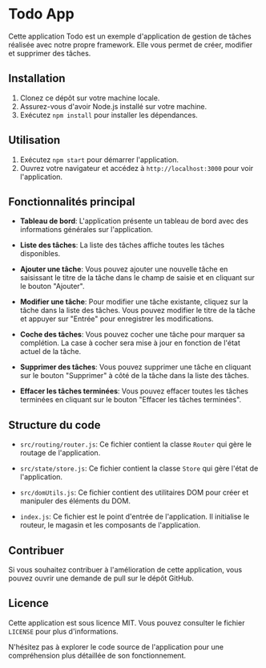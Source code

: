 # Todo App

Cette application Todo est un exemple d'application de gestion de tâches réalisée avec notre propre framework. Elle vous permet de créer, modifier et supprimer des tâches.

## Installation

1. Clonez ce dépôt sur votre machine locale.
2. Assurez-vous d'avoir Node.js installé sur votre machine.
3. Exécutez `npm install` pour installer les dépendances.

## Utilisation

1. Exécutez `npm start` pour démarrer l'application.
2. Ouvrez votre navigateur et accédez à `http://localhost:3000` pour voir l'application.

## Fonctionnalités principal

- **Tableau de bord**: L'application présente un tableau de bord avec des informations générales sur l'application.

- **Liste des tâches**: La liste des tâches affiche toutes les tâches disponibles.

- **Ajouter une tâche**: Vous pouvez ajouter une nouvelle tâche en saisissant le titre de la tâche dans le champ de saisie et en cliquant sur le bouton "Ajouter".

- **Modifier une tâche**: Pour modifier une tâche existante, cliquez sur la tâche dans la liste des tâches. Vous pouvez modifier le titre de la tâche et appuyer sur "Entrée" pour enregistrer les modifications.

- **Coche des tâches**: Vous pouvez cocher une tâche pour marquer sa complétion. La case à cocher sera mise à jour en fonction de l'état actuel de la tâche.

- **Supprimer des tâches**: Vous pouvez supprimer une tâche en cliquant sur le bouton "Supprimer" à côté de la tâche dans la liste des tâches.

- **Effacer les tâches terminées**: Vous pouvez effacer toutes les tâches terminées en cliquant sur le bouton "Effacer les tâches terminées".

## Structure du code

- `src/routing/router.js`: Ce fichier contient la classe `Router` qui gère le routage de l'application.

- `src/state/store.js`: Ce fichier contient la classe `Store` qui gère l'état de l'application.

- `src/domUtils.js`: Ce fichier contient des utilitaires DOM pour créer et manipuler des éléments du DOM.

- `index.js`: Ce fichier est le point d'entrée de l'application. Il initialise le routeur, le magasin et les composants de l'application.

## Contribuer

Si vous souhaitez contribuer à l'amélioration de cette application, vous pouvez ouvrir une demande de pull sur le dépôt GitHub.

## Licence

Cette application est sous licence MIT. Vous pouvez consulter le fichier `LICENSE` pour plus d'informations.

N'hésitez pas à explorer le code source de l'application pour une compréhension plus détaillée de son fonctionnement.
